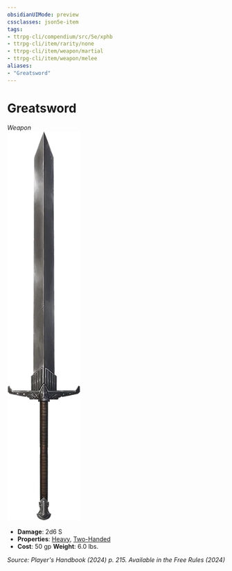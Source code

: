 ```yaml
---
obsidianUIMode: preview
cssclasses: json5e-item
tags:
- ttrpg-cli/compendium/src/5e/xphb
- ttrpg-cli/item/rarity/none
- ttrpg-cli/item/weapon/martial
- ttrpg-cli/item/weapon/melee
aliases: 
- "Greatsword"
---
```

# Greatsword
*Weapon*  
![](3-Compendium/items/img/greatsword.webp#right)

- **Damage**: 2d6 S
- **Properties**: [Heavy](3-Compendium/rules/item-properties.md#Heavy), [Two-Handed](3-Compendium/rules/item-properties.md#Two-Handed)
- **Cost**: 50 gp
**Weight**: 6.0 lbs.

*Source: Player's Handbook (2024) p. 215. Available in the Free Rules (2024)*